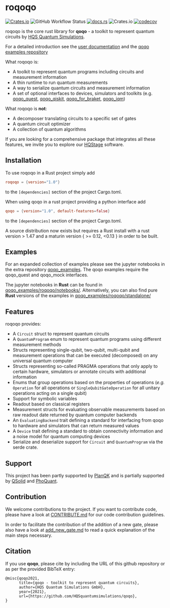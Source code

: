 # roqoqo

[![Crates.io](https://img.shields.io/crates/v/roqoqo)](https://crates.io/crates/roqoqo)
![GitHub Workflow Status](https://github.com/HQSquantumsimulations/qoqo/actions/workflows/hqs-ci-test-rust-pyo3.yml/badge.svg)
[![docs.rs](https://img.shields.io/docsrs/roqoqo)](https://docs.rs/roqoqo/)
![Crates.io](https://img.shields.io/crates/l/roqoqo)
[![codecov](https://codecov.io/gh/HQSquantumsimulations/qoqo/branch/main/graph/badge.svg?token=S1IN066V2W)](https://codecov.io/gh/HQSquantumsimulations/qoqo)

roqoqo is the core rust library for **qoqo** - a toolkit to represent quantum circuits by [HQS Quantum Simulations](https://quantumsimulations.de). 

For a detailed introduction see the [user documentation](https://hqsquantumsimulations.github.io/qoqo_examples/) and the [qoqo examples repository](https://github.com/HQSquantumsimulations/qoqo_examples)

What roqoqo is:

* A toolkit to represent quantum programs including circuits and measurement information
* A thin runtime to run quantum measurements
* A way to serialize quantum circuits and measurement information
* A set of optional interfaces to devices, simulators and toolkits (e.g. [qoqo_quest](https://github.com/HQSquantumsimulations/qoqo-quest), [qoqo_qiskit](https://github.com/HQSquantumsimulations/qoqo-qiskit), [qoqo_for_braket](https://github.com/HQSquantumsimulations/qoqo-for-braket), [qoqo_iqm](https://github.com/HQSquantumsimulations/qoqo_iqm))

What roqoqo is **not**:

* A decomposer translating circuits to a specific set of gates
* A quantum circuit optimizer
* A collection of quantum algorithms


If you are looking for a comprehensive package that integrates all these features, we invite you to explore our [HQStage](https://cloud.quantumsimulations.de/) software.


## Installation

To use roqoqo in a Rust project simply add

```TOML
roqoqo = {version="1.0"}
```

to the `[dependencies]` section of the project Cargo.toml.


When using qoqo in a rust project providing a python interface add

```TOML
qoqo = {version="1.0", default-features=false}
```

to the `[dependencies]` section of the project Cargo.toml.

A source distribution now exists but requires a Rust install with a rust version > 1.47 and a maturin version { >= 0.12, <0.13 } in order to be built.

## Examples

For an expanded collection of examples please see the jupyter notebooks in the extra repository [qoqo_examples](https://github.com/HQSquantumsimulations/qoqo_examples). The qoqo examples require the qoqo_quest and qoqo_mock interfaces.

The jupyter notebooks in **Rust** can be found in [qoqo_examples/roqoqo/notebooks/](https://github.com/HQSquantumsimulations/qoqo_examples/tree/main/roqoqo/notebooks). Alternatively, you can also find pure **Rust** versions of the examples in [qoqo_examples/roqoqo/standalone/](https://github.com/HQSquantumsimulations/qoqo_examples/tree/main/roqoqo/standalone)

## Features

roqoqo provides:

* A `Circuit` struct to represent quantum circuits
* A `QuantumProgram` enum to represent quantum programs using different measurement methods
* Structs representing single-qubit, two-qubit, multi-qubit and measurement operations that can be executed (decomposed) on any universal quantum computer
* Structs representing so-called PRAGMA operations that only apply to certain hardware, simulators or annotate circuits with additional information
* Enums that group operations based on the properties of operations (*e.g.* `Operation` for all operations or `SingleQubitGateOperation` for all unitary operations acting on a single qubit)
* Support for symbolic variables
* Readout based on classical registers
* Measurement structs for evaluating observable measurements based on raw readout date returned by quantum computer backends
* An `EvaluatingBackend` trait defining a standard for interfacing from qoqo to hardware and simulators that can return measured values
* A `Device` trait defining a standard to obtain connectivity information and a noise model for quantum computing devices
* Serialize and deserialize support for `Circuit` and `QuantumProgram` via the serde crate.

## Support

This project has been partly supported by [PlanQK](https://planqk.de) and is partially supported by [QSolid](https://www.q-solid.de/) and [PhoQuant](https://www.quantentechnologien.de/forschung/foerderung/quantencomputer-demonstrationsaufbauten/phoquant.html).

## Contribution

We welcome contributions to the project. If you want to contribute code, please have a look at [CONTRIBUTE.md](https://github.com/HQSquantumsimulations/qoqo/blob/main/CONTRIBUTE.md) for our code contribution guidelines.

In order to facilitate the contribution of the addition of a new gate, please also have a look at [add_new_gate.md](https://github.com/HQSquantumsimulations/qoqo/blob/main/add_new_gate.md) to read a quick explanation of the main steps necessary.

## Citation

If you use **qoqo**, please cite by including the URL of this github repository or as per the provided BibTeX entry:

```
@misc{qoqo2021,
      title={qoqo - toolkit to represent quantum circuits},
      author={HQS Quantum Simulations GmbH},
      year={2021},
      url={https://github.com/HQSquantumsimulations/qoqo},
}
```